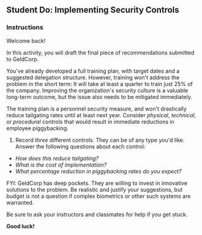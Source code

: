 ## Student Do: Implementing Security Controls

### Instructions

Welcome back!

In this activity, you will draft the final piece of recommendations submitted to GeldCorp.

You've already developed a full training plan, with target dates and a suggested delegation structure. However, training won't address the problem in the short term: It will take at least a quarter to train just 25% of the company. Improving the organization's security culture is a valuable long-term outcome, but the issue also needs to be mitigated immediately.

The training plan is a personnel security measure, and won't drastically reduce tailgating rates until at least next year. Consider _physical_, _technical_, or _procedural_ controls that would result in immediate reductions in employee piggybacking. 

1. Record _three_ different controls. They can be of any type you'd like. Answer the following questions about each control:
  - _How does this reduce tailgating?_
  - _What is the cost of implementation?_
  - _What percentage reduction in piggybacking rates do you expect?_

FYI: GeldCorp has deep pockets. They are willing to invest in innovative solutions to the problem. Be realistic and justify your suggestions, but budget is not a question if complex biometrics or other such systems are warranted.

Be sure to ask your instructors and classmates for help if you get stuck.

**Good luck!**